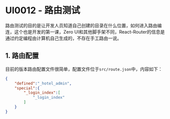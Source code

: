 # UI0012 - 路由测试

路由测试的目的是让开发人员知道自己创建的目录在什么位置，如何进入路由编连，这个也是开发的第一课，Zero UI和其他脚手架不同，React-Router的信息是通过约定编程由计算机自己生成的，不存在手工路由一说。

## 1. 路由配置

目前的版本路由配置文件很简单，配置文件位于`src/route.json`中，内容如下：

```json
{
    "defined":"_hotel_admin",
    "special":{
        "_login_index":[
            "_login_index"
        ]
    }
}
```



